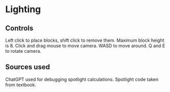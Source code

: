 # Lighting
## Controls
Left click to place blocks, shift click to remove them. Maximum block height is 8.
Click and drag mouse to move camera.
WASD to move around.
Q and E to rotate camera.

## Sources used
ChatGPT used for debugging spotlight calculations.
Spotlight code taken from textbook.